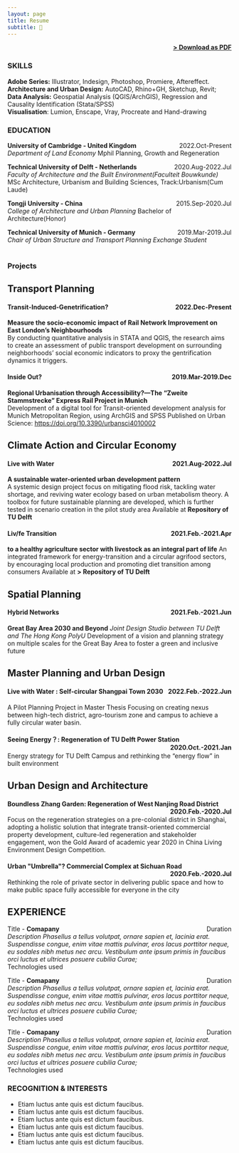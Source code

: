 ```yaml
---
layout: page
title: Resume
subtitle: 📑
---
```


<span style="float: right; "><a href="{{ '/assets/resume.pdf' | prepend: site.baseurl }}"><strong>> Download as PDF</strong></a> </span>
<br>

### SKILLS
<strong> Adobe Series:</strong> Illustrator, Indesign, Photoshop, Promiere, Aftereffect.
<br><strong> Architecture and Urban Design:</strong> AutoCAD, Rhino+GH, Sketchup, Revit; 
<br><strong> Data Analysis:</strong> Geospatial Analysis (QGIS/ArchGIS), Regression and Causality Identification (Stata/SPSS)
<br><strong> Visualisation</strong>: Lumion, Enscape, Vray, Procreate and Hand-drawing

### EDUCATION

**University of Cambridge - United Kingdom** <span style="float: right; ">2022.Oct-Present</span><br>
*Department of Land Economy*
Mphil Planning, Growth and Regeneration 
<br>

**Technical University of Delft - Netherlands** <span style="float: right; ">2020.Aug-2022.Jul</span>  
*Faculty of Architecture and the Built Environment(Faculteit Bouwkunde)*
MSc Architecture, Urbanism and Building Sciences, Track:Urbanism(Cum Laude) 
<br>

**Tongji University - China** <span style="float: right; ">2015.Sep-2020.Jul</span> <br>
*College of Architecture and Urban Planning* 
Bachelor of Architecture(Honor)
<br>

**Technical University of Munich - Germany** <span style="float: right; ">2019.Mar-2019.Jul</span> <br>
*Chair of Urban Structure and Transport Planning* 
*Exchange Student*  
<br>

### Projects

## Transport Planning 

#### Transit-Induced-Genetrification? <span style="float: right; ">2022.Dec-Present</span>  
**Measure the socio-economic impact of Rail Network Improvement on East London’s Neighbourhoods**  
 By conducting quantitative analysis in STATA and QGIS, the research aims to create an assessment of public transport development on surrounding neighborhoods’ social economic indicators to proxy the gentrification dynamics it triggers. 

#### Inside Out? <span style="float: right; ">2019.Mar-2019.Dec</span> 
**Regional Urbanisation through Accessibility?—The “Zweite Stammstrecke” Express Rail Project in Munich**  
 Development of a digital tool for Transit-oriented development analysis for Munich Metropolitan Region, using ArchGIS and SPSS
Published on Urban Science: https://doi.org/10.3390/urbansci4010002 

## Climate Action and Circular Economy

#### Live with Water <span style="float: right; ">2021.Aug-2022.Jul</span>  
**A sustainable water-oriented urban development pattern**  
 A systemic design project focus on mitigating flood risk, tackling water shortage, and reviving water ecology based on urban metabolism theory. 
A toolbox for future sustainable planning are developed, which is further tested in scenario creation in the pilot study area 
Available at <a url="http://resolver.tudelft.nl/uuid:ec611a54-07c1-4801-9bbd-2d4afd8ac120 "><strong> Repository of TU Delft </strong></a> 
<br>

#### Liv/fe Transition <span style="float: right; ">2021.Feb.-2021.Apr</span>  
**to a healthy agriculture sector with livestock as an integral part of life**
An integrated framework for energy-transition and a circular agrifood sectors, by encouraging local production and promoting diet transition among consumers
Available at <a url="http://resolver.tudelft.nl/uuid:95a96a98-3ec6-4857-b1d3-48089b326c4d"><strong>> Repository of TU Delft </strong></a> </span>
<br>

## Spatial Planning 

#### Hybrid Networks <span style="float: right; ">2021.Feb.-2021.Jun</span>  
**Great Bay Area 2030 and Beyond**
*Joint Design Studio between TU Delft and The Hong Kong PolyU*
Development of a vision and planning strategy on multiple scales for the Great Bay Area to foster a green and inclusive future

## Master Planning and Urban Design 

#### Live with Water : Self-circular Shangpai Town 2030 <span style="float: right; ">2022.Feb.-2022.Jun</span>  
A Pilot Planning Project in Master Thesis
Focusing on creating nexus between high-tech district, agro-tourism zone and campus to achieve a fully circular water basin.

#### Seeing Energy？: Regeneration of TU Delft Power Station <span style="float: right; ">2020.Oct.-2021.Jan</span>  
Energy strategy for TU Delft Campus and rethinking the “energy flow” in built environment

## Urban Design and Architecture

#### Boundless Zhang Garden: Regeneration of West Nanjing Road District <span style="float: right; ">2020.Feb.-2020.Jul</span>  
Focus on the regeneration strategies on a pre-colonial district in Shanghai, adopting a holistic solution that integrate transit-oriented commercial property development, culture-led regeneration and stakeholder engagement, won the Gold Award of academic year 2020 in China Living Environment Design Competition.

#### Urban "Umbrella"? Commercial Complex at Sichuan Road <span style="float: right; ">2020.Feb.-2020.Jul</span>  
Rethinking the role of private sector in delivering public space and how to make public space fully accessible for everyone in the city

## EXPERIENCE

Title - **Comapany** <span style="float: right; ">Duration</span>  
_Description Phasellus a tellus volutpat, ornare sapien et, lacinia erat. Suspendisse congue, enim vitae mattis pulvinar, eros lacus porttitor neque, eu sodales nibh metus nec arcu. Vestibulum ante ipsum primis in faucibus orci luctus et ultrices posuere cubilia Curae;_  
Technologies used  
 
Title - **Comapany** <span style="float: right; ">Duration</span>  
_Description Phasellus a tellus volutpat, ornare sapien et, lacinia erat. Suspendisse congue, enim vitae mattis pulvinar, eros lacus porttitor neque, eu sodales nibh metus nec arcu. Vestibulum ante ipsum primis in faucibus orci luctus et ultrices posuere cubilia Curae;_  
Technologies used  

Title - **Comapany** <span style="float: right; ">Duration</span>  
_Description Phasellus a tellus volutpat, ornare sapien et, lacinia erat. Suspendisse congue, enim vitae mattis pulvinar, eros lacus porttitor neque, eu sodales nibh metus nec arcu. Vestibulum ante ipsum primis in faucibus orci luctus et ultrices posuere cubilia Curae;_  
Technologies used  


### RECOGNITION & INTERESTS

- Etiam luctus ante quis est dictum faucibus.
- Etiam luctus ante quis est dictum faucibus.
- Etiam luctus ante quis est dictum faucibus.
- Etiam luctus ante quis est dictum faucibus.
- Etiam luctus ante quis est dictum faucibus.
- Etiam luctus ante quis est dictum faucibus.